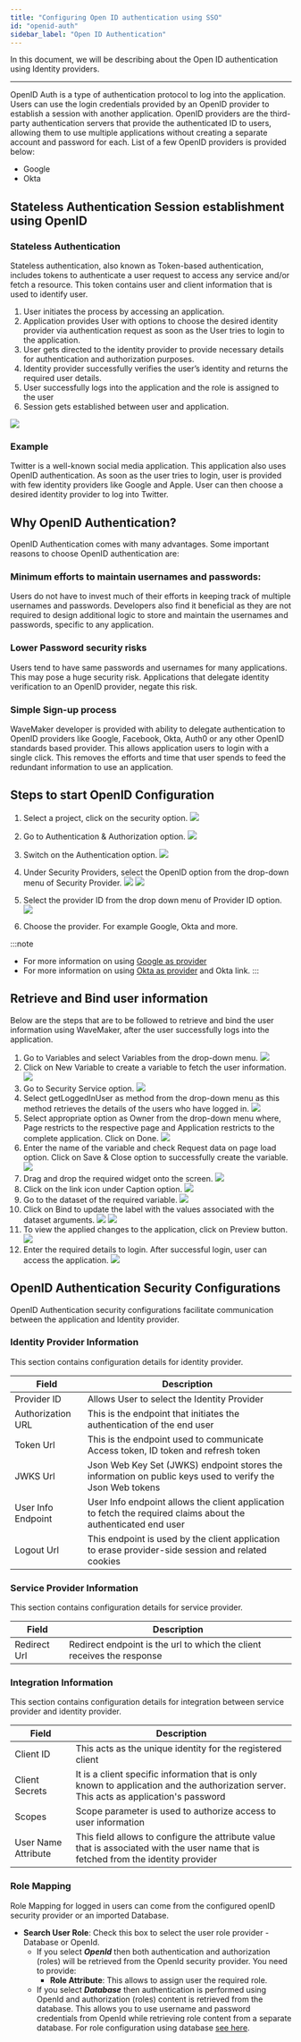 ```yaml
---
title: "Configuring Open ID authentication using SSO"
id: "openid-auth"
sidebar_label: "Open ID Authentication"
---
```

In this document, we will be describing about the Open ID authentication using Identity providers.

---

OpenID Auth is a type of authentication protocol to log into the application. Users can use the login credentials provided by an OpenID provider to establish a session with another application. OpenID providers are the third-party authentication servers that provide the authenticated ID to users, allowing them to use multiple applications without creating a separate account and password for each. List of a few OpenID providers is provided below:

* Google
* Okta

## Stateless Authentication Session establishment using OpenID

### Stateless Authentication

Stateless authentication, also known as Token-based authentication, includes tokens to authenticate a user request to access any service and/or fetch a resource. This token contains user and client information that is used to identify user. 


1. User initiates the process by accessing an application.	
2. Application provides User with options to choose the desired identity provider via authentication request as soon as the User tries to login to the application.
3. User gets directed to the identity provider to provide necessary details for authentication and authorization purposes.
4. Identity provider successfully verifies the user’s identity and returns the required user details.
5. User successfully logs into the application and the role is assigned to the user
6. Session gets established between user and application.


[![](/learn/assets/OpenID_Architecture.png)](/learn/assets/OpenID_Architecture.png)


### Example

Twitter is a well-known social media application. This application also uses OpenID authentication. As soon as the user tries to login, user is provided with few identity providers like Google and Apple. User can then choose a desired identity provider to log into Twitter.


## Why OpenID Authentication?

OpenID Authentication comes with many advantages. Some important reasons to choose OpenID authentication are:

### Minimum efforts to maintain usernames and passwords:

Users do not have to invest much of their efforts in keeping track of multiple usernames and passwords. Developers also find it beneficial as they are not required to design additional logic to store and maintain the usernames and passwords, specific to any application.


### Lower Password security risks

Users tend to have same passwords and usernames for many applications. This may pose a huge security risk. Applications that delegate identity verification to an OpenID provider, negate this risk. 

### Simple Sign-up process

WaveMaker developer is provided with ability to delegate authentication to OpenID providers like Google, Facebook, Okta, Auth0 or any other OpenID standards based provider. This allows application users to login with a single click. This removes the efforts and time that user spends to feed the redundant information to use an application.


## Steps to start OpenID Configuration

1. Select a project, click on the security option.
[![](/learn/assets/wm_openid_1_f.png)](/learn/assets/wm_openid_1_f.png)

2. Go to Authentication & Authorization option.
[![](/learn/assets/wm_openid_2_f.png)](/learn/assets/wm_openid_2_f.png)

3. Switch on the Authentication option.
[![](/learn/assets/wm_openid_3_f.png)](/learn/assets/wm_openid_3_f.png)

4. Under Security Providers, select the OpenID option from the drop-down menu of Security Provider.
[![](/learn/assets/wm_openid_4_f.png)](/learn/assets/wm_openid_4_f.png)
[![](/learn/assets/wm_openid_5_f.png)](/learn/assets/wm_openid_5_f.png)

5. Select the provider ID from the drop down menu of Provider ID option.
[![](/learn/assets/wm_openid_6_f.png)](/learn/assets/wm_openid_6_f.png)

6. Choose the provider. For example Google, Okta and more.

:::note
* For more information on using [Google as provider](/learn/how-tos/implement-openid-google-provider) 
* For more information on using [Okta as provider](/learn/how-tos/implement-openid-okta-provider) 
 and Okta link.
::: 


## Retrieve and Bind user information

Below are the steps that are to be followed to retrieve and bind the user information using WaveMaker, after the user successfully logs into the application.

1. Go to Variables and select Variables from the drop-down menu.
[![](/learn/assets/wm_openid_Bind1.png)](/learn/assets/wm_openid_Bind1.png)
2. Click on New Variable to create a variable to fetch the user information.
[![](/learn/assets/wm_openid_Bind2.png)](/learn/assets/wm_openid_Bind2.png)
3. Go to Security Service option.
[![](/learn/assets/wm_openid_Bind3.png)](/learn/assets/wm_openid_Bind3.png)
4. Select getLoggedInUser as method from the drop-down menu as this method retrieves the details of the users who have logged in.
[![](/learn/assets/wm_openid_Bind4.png)](/learn/assets/wm_openid_Bind4.png)
5. Select appropriate option as Owner from the drop-down menu where, Page restricts to the respective page and Application restricts to the complete application. Click on Done.
[![](/learn/assets/wm_openid_Bind5.png)](/learn/assets/wm_openid_Bind5.png)
6. Enter the name of the variable and check Request data on page load option. Click on Save & Close option to successfully create the variable.
[![](/learn/assets/wm_openid_Bind6.png)](/learn/assets/wm_openid_Bind6.png)
7. Drag and drop the required widget onto the screen.
[![](/learn/assets/wm_openid_Bind7.png)](/learn/assets/wm_openid_Bind7.png)
8. Click on the link icon under Caption option.
[![](/learn/assets/wm_openid_Bind8.png)](/learn/assets/wm_openid_Bind8.png)
9. Go to the dataset of the required variable.
[![](/learn/assets/wm_openid_Bind9.png)](/learn/assets/wm_openid_Bind9.png)
10. Click on Bind to update the label with the values associated with the dataset arguments.
[![](/learn/assets/wm_openid_Bind10.png)](/learn/assets/wm_openid_Bind10.png)
[![](/learn/assets/wm_openid_Bind11.png)](/learn/assets/wm_openid_Bind11.png)
11. To view the applied changes to the application, click on Preview button.
[![](/learn/assets/wm_openid_Bind12.png)](/learn/assets/wm_openid_Bind12.png)
12. Enter the required details to login. After successful login, user can access the application.
[![](/learn/assets/wm_openid_Bind13.png)](/learn/assets/wm_openid_Bind13.png)


## OpenID Authentication Security Configurations

OpenID Authentication security configurations facilitate communication between the application and Identity provider.

### Identity Provider Information
This section contains configuration details for identity provider. 

| Field | Description |
| ---- | -----------|
| Provider ID | Allows User to select the Identity Provider |
| Authorization URL | This is the endpoint that initiates the authentication of the end user |
| Token Url | This is the endpoint used to communicate Access token, ID token and refresh token |
| JWKS Url | Json Web Key Set (JWKS) endpoint stores the information on public keys used to verify the Json Web tokens |
| User Info Endpoint | User Info endpoint allows the client application to fetch the required claims about the authenticated end user |
| Logout Url | This endpoint is used by the client application to erase provider-side session and related cookies |


### Service Provider Information
This section contains configuration details for service provider. 

| Field | Description |
| ---- | -----------|
| Redirect Url | Redirect endpoint is the url to which the client receives the response |
	

### Integration Information
This section contains configuration details for integration between service provider and identity provider. 

| Field | Description |
| ---- | -----------|
| Client ID | This acts as the unique identity for the registered client |
| Client Secrets | It is a client specific information that is only known to application and the authorization server. This acts as application's password |
| Scopes | Scope parameter is used to authorize access to user information |
| User Name Attribute | This field allows to configure the attribute value that is associated with the user name that is fetched from the identity provider |
	

### Role Mapping

Role Mapping for logged in users can come from the configured openID security provider or an imported Database.

- **Search User Role**: Check this box to select the user role provider - Database or OpenId.
    - If you select _**OpenId**_ then both authentication and authorization (roles) will be retrieved from the OpenId security provider. You need to provide:
        - **Role Attribute**: This allows to assign user the required role.
    - If you select _**Database**_ then authentication is performed using OpenId and authorization (roles) content is retrieved from the database. This allows you to use username and password credentials from OpenId while retrieving role content from a separate database. For role configuration using database [see here](/learn/app-development/app-security/authorization/#user-onboarding).



